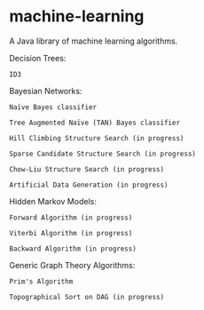 machine-learning
================

A Java library of machine learning algorithms.

Decision Trees:
   
    ID3
    
Bayesian Networks:
   
    Naïve Bayes classifier
    
    Tree Augmented Naïve (TAN) Bayes classifier
    
    Hill Climbing Structure Search (in progress)
    
    Sparse Candidate Structure Search (in progress)
    
    Chow-Liu Structure Search (in progress)
    
    Artificial Data Generation (in progress)
    
Hidden Markov Models:
   
    Forward Algorithm (in progress)
   
    Viterbi Algorithm (in progress)
   
    Backward Algorithm (in progress)
   
    
Generic Graph Theory Algorithms:
    
    Prim's Algorithm
    
    Topographical Sort on DAG (in progress)



